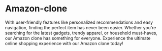 # Amazon-clone
With user-friendly features like personalized recommendations and easy navigation, finding the perfect item has never been easier. Whether you're searching for the latest gadgets, trendy apparel, or household must-haves, our Amazon clone has something for everyone.  Experience the ultimate online shopping experience with our Amazon clone today!
